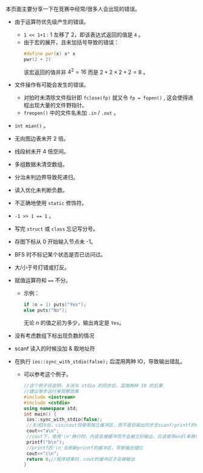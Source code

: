 本页面主要分享一下在竞赛中经常/很多人会出现的错误。

-  由于运算符优先级产生的错误。
    -    `1 << 1+1` : 1 左移了 2，即该表达式返回的值是 `4` 。
    -   由于宏的展开，且未加括号导致的错误：
        ```cpp
        #define pwr(x) x* x
        pwr(2 + 2)
        ```
        该宏返回的值并非 $4^2 = 16$ 而是 $2+2\times 2+2 = 8$ 。

-  文件操作有可能会发生的错误。

    -   对拍时未清除文件指针即 `fclose(fp)` 就又令 `fp = fopen()` , 这会使得进程出现大量的文件野指针。
    -    `freopen()` 中的文件名未加 `.in` / `.out` 。

-   `int mian()` 。

-  无向图边表未开 2 倍。

-  线段树未开 4 倍空间。

-  多组数据未清空数组。

-  分治未判边界导致死递归。

-  读入优化未判断负数。

-  不正确地使用 `static` 修饰符。

-  `-1 >> 1 == 1` 。

- 写完 `struct` 或 `class` 忘记写分号。

- 存图下标从 0 开始输入节点未 -1。

-  BFS 时不标记某个状态是否已访问过。

-  大/小于号打错或打反。

- 赋值运算符和 `==` 不分。
    - 示例：
      ```cpp
      if (n = 1) puts("Yes");
      else puts("No");
      ```
      无论 $n$ 的值之前为多少，输出肯定是 `Yes`。
      

- 没有考虑数组下标出现负数的情况

- scanf 读入的时候没加 & 取地址符

- 在执行 `ios::sync_with_stdio(false);` 后混用两种 IO，导致输出错乱。
    - 可以参考这个例子。
      ```cpp
      //这个例子将说明，关闭与 stdio 的同步后，混用两种 IO 的后果
      //建议单步运行来观察效果
      #include <iostream>
      #include <cstdio>
      using namespace std;
      int main() {
       ios::sync_with_stdio(false);
       //关闭IO后，cin/cout将使用独立缓冲区，而不是将输出同步至scanf/printf的缓冲区，从而减少IO耗时
       cout<<"a\n";
       //cout下，使用'\n'换行时，内容会被缓冲而不会被立刻输出，应该使用endl来换行并立刻刷新缓冲区
       printf("b\n");
       //printf的'\n'会刷新printf的缓冲区，导致输出错位
       cout<<"c\n";
       return 0;//程序结束时，cout的缓冲区才会被输出
      }
      ```
